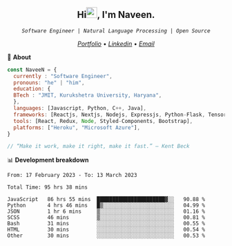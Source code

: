 <h2 align="center">Hi<img src="https://media.giphy.com/media/hvRJCLFzcasrR4ia7z/giphy.gif" width="25px" height="25px">, I'm Naveen.
</h2>


<p align="center"><code><em>Software Engineer | Natural Language Processing | Open Source</em></code></p>


<p align="center">
  <a href="https://naveen8801.github.io/portfolio/"><em>Portfolio</em></a> •
  <a href="https://www.linkedin.com/in/naveen-kumar-6777881ab/"><em>Linkedin</em></a> •
<!--   <a href="https://twitter.com/naveen_8801"><em>Twitter</em></a> • -->
  <a href="mailto:naveensharma10d@gmail.com"><em>Email</em></a>
</p>

👋 **About**

```javascript
const NaveeN = {
  currently : "Software Engineer",
  pronouns: "he" | "him",
  education: {
  BTech : "JMIT, Kurukshetra University, Haryana",
  },
  languages: [Javascript, Python, C++, Java],
  frameworks: [Reactjs, Nextjs, Nodejs, Expressjs, Python-Flask, Tensorflow],
  tools: [React, Redux, Node, Styled-Components, Bootstrap],
  platforms: ["Heroku", "Microsoft Azure"],
}

// “Make it work, make it right, make it fast.” – Kent Beck

```


📊 **Development breakdown**

<!--START_SECTION:stats-->

```text
From: 17 February 2023 - To: 13 March 2023

Total Time: 95 hrs 38 mins

JavaScript   86 hrs 55 mins  ██████████████████████▓░░   90.88 %
Python       4 hrs 46 mins   █▒░░░░░░░░░░░░░░░░░░░░░░░   04.99 %
JSON         1 hr 6 mins     ▒░░░░░░░░░░░░░░░░░░░░░░░░   01.16 %
SCSS         46 mins         ▒░░░░░░░░░░░░░░░░░░░░░░░░   00.81 %
Bash         31 mins         ░░░░░░░░░░░░░░░░░░░░░░░░░   00.55 %
HTML         30 mins         ░░░░░░░░░░░░░░░░░░░░░░░░░   00.54 %
Other        30 mins         ░░░░░░░░░░░░░░░░░░░░░░░░░   00.53 %
```

<!--END_SECTION:stats-->


